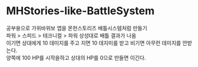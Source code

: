 # MHStories-like-BattleSystem
 공부용으로 가위바위보 앱을 몬헌스토리즈 배틀시스템처럼 만들기   
 파워 > 스피드 > 테크니컬 > 파워 상성대로 배틀 결과가 나옴   
 이기면 상대에게 10 데미지를 주고 지면 10 데지미를 받고 비기면 아무런 데미지를 안받는다.   
 양쪽에 100 HP를 시작을하고 상대의 HP를 0으로 만들면 이긴다.
